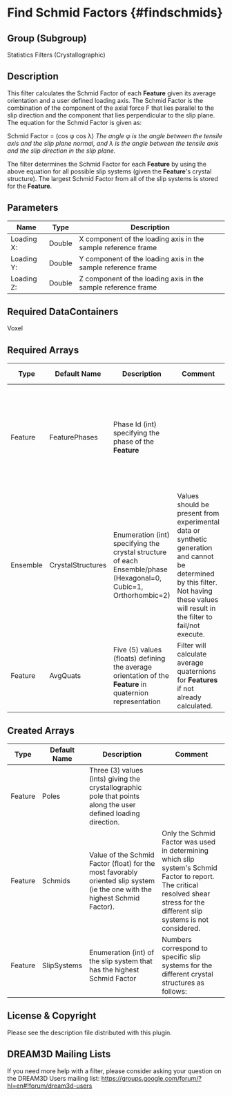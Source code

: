 Find Schmid Factors {#findschmids}
======

## Group (Subgroup) ##
Statistics Filters (Crystallographic)

## Description ##
This filter calculates the Schmid Factor of each **Feature** given its average orientation and a user defined loading axis.
The Schmid Factor is the combination of the component of the axial force F that lies parallel to the slip direction and the component 
that lies perpendicular to the slip plane.  The equation for the Schmid Factor is given as:

Schmid Factor = (cos &phi; cos &lambda;)
*The angle &phi; is the angle between the tensile axis and the slip plane normal, and &lambda; is the angle between the tensile axis and the slip direction in the slip plane.*
 
The filter determines the Schmid Factor for each **Feature** by using the above equation for all possible slip systems (given the **Feature**'s crystal structure).  The largest 
Schmid Factor from all of the slip systems is stored for the **Feature**.


## Parameters ##
| Name | Type | Description |
|------|------| ----------- |
| Loading X: | Double | X component of the loading axis in the sample reference frame |
| Loading Y: | Double | Y component of the loading axis in the sample reference frame |
| Loading Z: | Double | Z component of the loading axis in the sample reference frame |

## Required DataContainers ##
Voxel

## Required Arrays ##
| Type | Default Name | Description | Comment | Filters Known to Create Data |
|------|--------------|-------------|---------|-----|
| Feature | FeaturePhases | Phase Id (int) specifying the phase of the **Feature**| | Find Feature Phases (Generic), Read Feature Info File (IO), Pack Primary Phases (SyntheticBuilding), Insert Precipitate Phases (SyntheticBuilding), Establish Matrix Phase (SyntheticBuilding) |
| Ensemble | CrystalStructures | Enumeration (int) specifying the crystal structure of each Ensemble/phase (Hexagonal=0, Cubic=1, Orthorhombic=2) | Values should be present from experimental data or synthetic generation and cannot be determined by this filter. Not having these values will result in the filter to fail/not execute. | Read H5Ebsd File (IO), Read Ensemble Info File (IO), Initialize Synthetic Volume (SyntheticBuilding) |
| Feature | AvgQuats | Five (5) values (floats) defining the average orientation of the **Feature** in quaternion representation | Filter will calculate average quaternions for **Features** if not already calculated. | Find Feature Average Orientations (Statistics) |

## Created Arrays ##

| Type | Default Name | Description | Comment |
|------|--------------|-------------|---------|
| Feature | Poles | Three (3) values (ints) giving the crystallographic pole that points along the user defined loading direction. |  |
| Feature | Schmids | Value of the Schmid Factor (float) for the most favorably oriented slip system (ie the one with the highest Schmid Factor). | Only the Schmid Factor was used in determining which slip system's Schmid Factor to report.  The critical resolved shear stress for the different slip systems is not considered. |
| Feature | SlipSystems | Enumeration (int) of the slip system that has the highest Schmid Factor | Numbers correspond to specific slip systems for the different crystal structures as follows: |


## License & Copyright ##

Please see the description file distributed with this plugin.

## DREAM3D Mailing Lists ##

If you need more help with a filter, please consider asking your question on the DREAM3D Users mailing list:
https://groups.google.com/forum/?hl=en#!forum/dream3d-users


